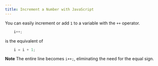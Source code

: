 ```yaml
---
title: Increment a Number with JavaScript
---
```

You can easily increment or add `1` to a variable with the `++` operator.

```js
    i++;
```

is the equivalent of

```js
    i = i + 1;
```

**Note** The entire line becomes `i++;`, eliminating the need for the equal sign.
